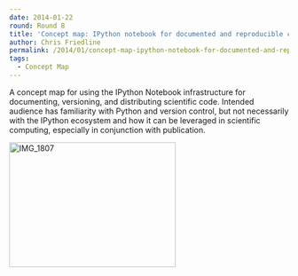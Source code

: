 ```yaml
---
date: 2014-01-22
round: Round 8
title: 'Concept map: IPython notebook for documented and reproducible computing'
author: Chris Friedline
permalink: /2014/01/concept-map-ipython-notebook-for-documented-and-reproducible-computing/
tags:
  - Concept Map
---
```

A concept map for using the IPython Notebook infrastructure for documenting, versioning, and distributing scientific code. Intended audience has familiarity with Python and version control, but not necessarily with the IPython ecosystem and how it can be leveraged in scientific computing, especially in conjunction with publication.

[<img class="alignnone size-medium wp-image-5588" alt="IMG_1807" src="/software-carpentry-training-website/uploads/2014/01/IMG_1807-300x225.jpg" width="300" height="225" />][1]

&nbsp;

 [1]: /software-carpentry-training-website/uploads/2014/01/IMG_1807.jpg
